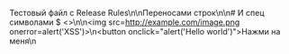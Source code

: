 
Тестовый файл с Release Rules\n\nПереносами строк\n\n# И спец символами $ <>\n\n<img src=http://example.com/image.png onerror=alert('XSS')>\n<button onclick=\"alert('Hello world')\">Нажми на меня</button>\n
